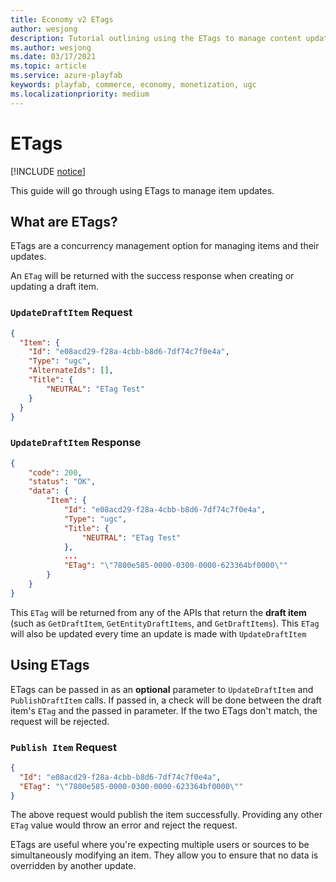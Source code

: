 ```yaml
---
title: Economy v2 ETags
author: wesjong
description: Tutorial outlining using the ETags to manage content updates
ms.author: wesjong
ms.date: 03/17/2021
ms.topic: article
ms.service: azure-playfab
keywords: playfab, commerce, economy, monetization, ugc
ms.localizationpriority: medium
---
```


# ETags

[!INCLUDE [notice](../../../includes/_economy-release.md)]

This guide will go through using ETags to manage item updates.

## What are ETags?

ETags are a concurrency management option for managing items and their updates.

An `ETag` will be returned with the success response when creating or updating a draft item.

### `UpdateDraftItem` Request

```json
{
  "Item": {
    "Id": "e08acd29-f28a-4cbb-b8d6-7df74c7f0e4a",
    "Type": "ugc",
    "AlternateIds": [],
    "Title": {
        "NEUTRAL": "ETag Test"
    }
  }
}
```

### `UpdateDraftItem` Response

```json
{
    "code": 200,
    "status": "OK",
    "data": {
        "Item": {
            "Id": "e08acd29-f28a-4cbb-b8d6-7df74c7f0e4a",
            "Type": "ugc",
            "Title": {
                "NEUTRAL": "ETag Test"
            },
            ...
            "ETag": "\"7800e585-0000-0300-0000-623364bf0000\""
        }
    }
}
```

This `ETag` will be returned from any of the APIs that return the **draft item** (such as `GetDraftItem`, `GetEntityDraftItems`, and `GetDraftItems`). This `ETag` will also be updated every time an update is made with `UpdateDraftItem`

## Using ETags

ETags can be passed in as an **optional** parameter to `UpdateDraftItem` and `PublishDraftItem` calls. If passed in, a check will be done between the draft item's `ETag` and the passed in parameter. If the two ETags don't match, the request will be rejected.

### `Publish Item` Request

```json
{
  "Id": "e08acd29-f28a-4cbb-b8d6-7df74c7f0e4a",
  "ETag": "\"7800e585-0000-0300-0000-623364bf0000\""
}
```

The above request would publish the item successfully. Providing any other `ETag` value would throw an error and reject the request.

ETags are useful where you're expecting multiple users or sources to be simultaneously modifying an item. They allow you to ensure that no data is overridden by another update.
